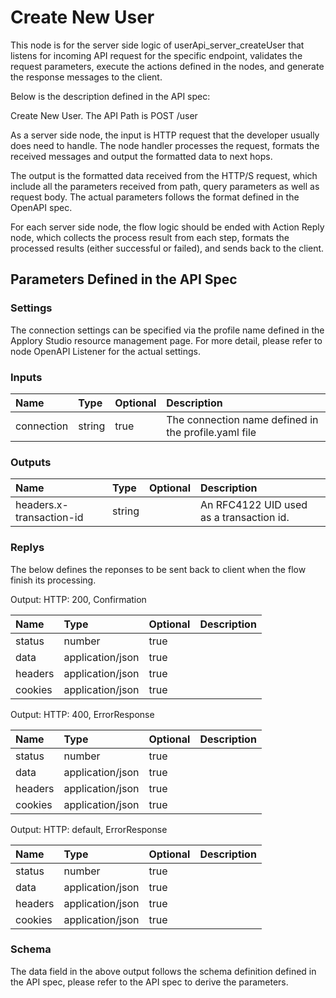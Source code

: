 # Create New User

This node is for the server side logic of userApi_server_createUser that listens for incoming API request for the specific endpoint, validates the request parameters, execute the actions defined in the nodes, and generate the response messages to the client.

Below is the description defined in the API spec:

Create New User. The API Path is POST /user

As a server side node, the input is HTTP request that the developer usually does need to handle. The node handler processes the request, formats the received messages and output the formatted data to next hops.

The output is the formatted data received from the HTTP/S request, which include all the parameters received from path, query parameters as well as request body. The actual parameters follows the format defined in the OpenAPI spec.

For each server side node, the flow logic should be ended with Action Reply node, which collects the process result from each step, formats the processed results (either successful or failed), and sends back to the client.

## Parameters Defined in the API Spec

### Settings

The connection settings can be specified via the profile name defined in the Applory Studio resource management page. For more detail, please refer to node OpenAPI Listener for the actual settings.

### Inputs

| Name | Type | Optional | Description |
|:--- | :--- | :--- | :--- |
| connection | string | true | The connection name defined in the profile.yaml file |

### Outputs

| Name | Type | Optional | Description |
|:--- | :--- | :--- | :--- | 
| headers.x-transaction-id | string |  | An RFC4122 UID used as a transaction id. |

### Replys

The below defines the reponses to be sent back to client when the flow finish its processing.

Output: HTTP: 200, Confirmation

| Name | Type | Optional | Description |
|:--- | :--- | :--- | :--- |
| status | number | true |  |
| data | application/json | true |  |
| headers | application/json | true |  |
| cookies | application/json | true |  |

Output: HTTP: 400, ErrorResponse

| Name | Type | Optional | Description |
|:--- | :--- | :--- | :--- |
| status | number | true |  |
| data | application/json | true |  |
| headers | application/json | true |  |
| cookies | application/json | true |  |

Output: HTTP: default, ErrorResponse

| Name | Type | Optional | Description |
|:--- | :--- | :--- | :--- |
| status | number | true |  |
| data | application/json | true |  |
| headers | application/json | true |  |
| cookies | application/json | true |  |

### Schema

The data field in the above output follows the schema definition defined in the API spec, please refer to the API spec to derive the parameters.

